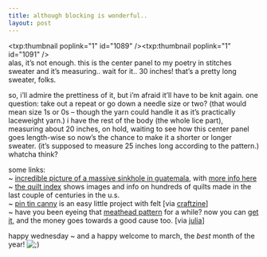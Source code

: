 ```yaml
---
title: although blocking is wonderful..    
layout: post
---
```


<span class="pic3"><txp:thumbnail poplink="1" id="1089" /></span><span class="pic3"><txp:thumbnail poplink="1" id="1091" /></span>  
alas, it&#8217;s not enough. this is the center panel to my poetry in stitches sweater and it&#8217;s measuring.. wait for it.. 30 inches! that&#8217;s a pretty long sweater, folks. 

so, i&#8217;ll admire the prettiness of it, but i&#8217;m afraid it&#8217;ll have to be knit again. one question: take out a repeat or go down a needle size or two? (that would mean size 1s or 0s &#8211; though the yarn could handle it as it&#8217;s practically laceweight yarn.) i have the rest of the body (the whole lice part), measuring about 20 inches, on hold, waiting to see how this center panel goes length-wise so now&#8217;s the chance to make it a shorter or longer sweater. (it&#8217;s supposed to measure 25 inches long according to the pattern.) whatcha think?

some links:  
~ [incredible picture of a massive sinkhole in guatemala][1], with [more info here][2]  
~ [the quilt index][3] shows images and info on hundreds of quilts made in the last couple of centuries in the u.s.  
~ [pin tin canny][4] is an easy little project with felt [via [craftzine][5]]  
~ have you been eyeing that [meathead pattern][6] for a while? now you can [get it][7], and the money goes towards a good cause too. [via [julia][8]]

happy wednesday ~ and a happy welcome to march, the *best* month of the year! <img src="http://localhost:8888/wordpress/wp-includes/images/smilies/icon_wink.gif" alt=";)" class="wp-smiley" />

 [1]: http://cellar.org/iotd.php?threadid=13414
 [2]: http://www.cbsnews.com/stories/2007/02/23/world/main2508879.shtml
 [3]: http://www.quiltindex.org/index.php
 [4]: http://craftleftovers.blogspot.com/2007/02/pin-tin-canny.html
 [5]: http://www.craftzine.com/blog/
 [6]: http://www.flickr.com/groups/meatheads06/
 [7]: http://larissmix.typepad.com/stitch_marker/2007/02/if_youve_been_r.html
 [8]: http://mindofwinter.prettyposies.com/archives/000307.html
